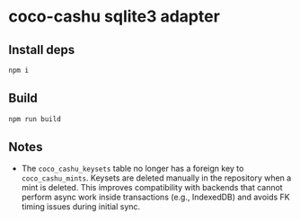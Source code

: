 # coco-cashu sqlite3 adapter

## Install deps

```bash
npm i
```

## Build

```bash
npm run build
```

## Notes

- The `coco_cashu_keysets` table no longer has a foreign key to `coco_cashu_mints`. Keysets are deleted manually in the repository when a mint is deleted. This improves compatibility with backends that cannot perform async work inside transactions (e.g., IndexedDB) and avoids FK timing issues during initial sync.
